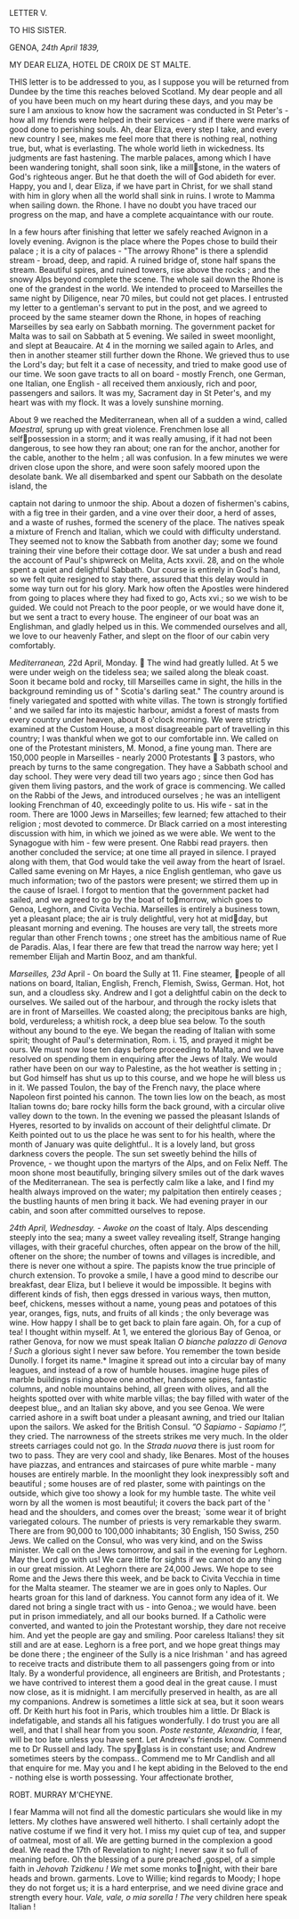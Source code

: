 ﻿LETTER V.

TO HIS SISTER.

GENOA, *24th April 1839,*

MY DEAR ELIZA, 		HOTEL DE CR0IX DE ST MALTE.

THIS letter is to be addressed to you, as I suppose you will be returned from Dundee by the time this reaches beloved Scotland.  My dear people and all of you have been much on my heart during these days, and you may be sure I am anxious to know how the sacrament was conducted in St Peter's  -  how all my friends were helped in their services  -  and if there were marks of good done to perishing souls.  Ah, dear Eliza, every step I take, and every new country I see, makes me feel more that there is nothing real, nothing true, but, what is everlasting.  The whole world lieth in wickedness.  Its judgments are fast hastening.  The marble palaces, among which I have been wandering tonight, shall soon sink, like a millstone, in the waters of God's righteous anger.  But he that doeth the will of God abideth for ever.  Happy, you and I, dear Eliza, if we have part in Christ, for we shall stand with him in glory when all the world shall sink in ruins.  I wrote to Mamma when sailing down.  the Rhone.  I have no doubt you have traced our progress on the map, and have a complete acquaintance with our route.

In a few hours after finishing that letter we safely reached Avignon in a lovely evening.  Avignon is the place where the Popes chose to build their palace ; it is a city of palaces -  "The arrowy Rhone" is there a splendid stream  -  broad, deep, and rapid.  A ruined bridge of, stone half spans the stream.  Beautiful spires, and ruined towers, rise above the rocks ; and the snowy Alps beyond complete the scene.  The whole sail down the Rhone is one of the grandest in the world.  We intended to proceed to Marseilles the same night by Diligence, near 70 miles, but could not get places.  I entrusted my letter to a gentleman's servant to put in the post, and we agreed to proceed by the same steamer down the Rhone, in hopes of reaching Marseilles by sea early on Sabbath morning.  The government packet for Malta was to sail on Sabbath at 5 evening.  We sailed in sweet moonlight, and slept at Beaucaire.  At 4 in the morning we sailed again to Arles, and then in another steamer still further down the Rhone.  We grieved thus to use the Lord's day; but felt it a case of necessity, and tried to make good use of our time.  We soon gave tracts to all on board - mostly French, one German, one Italian, one English - all received them anxiously, rich and poor, passengers and sailors.  It was my, Sacrament day in St Peter's, and my heart was with my flock.  It was a lovely sunshine morning.

About 9 we reached the Mediterranean, when all of a sudden a wind, called *Maestral,* sprung up with great violence.  Frenchmen lose all selfpossession in a storm; and it was really amusing, if it had not been dangerous, to see how they ran about; one ran for the anchor, another for the cable, another to the helm ; all was confusion.  In a few minutes we were driven close upon the shore, and were soon safely moored upon the desolate bank.  We all disembarked and spent our Sabbath on the desolate island, the  

captain not daring to unmoor the ship.  About a dozen of fishermen's cabins, with a fig tree in their garden, and a vine over their door, a herd of asses, and a waste of rushes, formed the scenery of the place.  The natives speak a mixture of French and Italian, which we could with difficulty understand.  They seemed not to know the Sabbath from another day; some we found training their vine before their cottage door.  We sat under a bush and read the account of Paul's shipwreck on Melita, Acts xxvii.  28, and on the whole spent a quiet and delightful Sabbath.  Our course is entirely in God's hand, so we felt quite resigned to stay there, assured that this delay would in some way turn out for his glory.  Mark how often the Apostles were hindered from going to places where they had fixed to go, Acts xvi.; so we wish to be guided.  We could not Preach to the poor people, or we would have done it, but we sent a tract to every house.  The engineer of our boat was an Englishman, and gladly helped us in this.  We commended ourselves and all, we love to our heavenly Father, and slept on the floor of our cabin very comfortably.

*Mediterranean, 2*2d April, Monday.   The wind had greatly lulled.  At 5 we were under weigh on the tideless sea; we sailed along the bleak coast.  Soon it became bold and rocky, till Marseilles came in sight, the hills in the background reminding us of " Scotia's darling seat." The country around is finely variegated and spotted with white villas.  The town is strongly fortified ' and we sailed far into its majestic harbour, amidst a forest of masts from every country under heaven, about 8 o'clock morning.  We were strictly examined at the Custom House, a most disagreeable part of travelling in this country; I was thankful when we got to our comfortable inn.  We called on one of the Protestant ministers, M.  Monod, a fine young man.  There are 150,000 people in Marseilles  -  nearly 2000 Protestants  3 pastors, who preach by turns to the same congregation.  They have a Sabbath school and day school.  They were very dead till two years ago ; since then God has given them living pastors, and the work of grace is commencing.  We called on the Rabbi of the Jews, and introduced ourselves ; he was an intelligent looking Frenchman of 40, exceedingly polite to us.  His wife -  sat in the room.  There are 1000 Jews in Marseilles; few learned; few attached to their religion ; most devoted to commerce.  Dr Black carried on a most interesting discussion with him, in which we joined as we were able.  We went to the Synagogue with him - few were present.  One Rabbi read prayers.  then another concluded the service; at one time all prayed in silence.  I prayed along with them, that God would take the veil away from the heart of Israel.  Called same evening on Mr Hayes, a nice English gentleman, who gave us much information; two of the pastors were present; we stirred them up in the cause of Israel.  I forgot to mention that the government packet had sailed, and we agreed to go by the boat of tomorrow, which goes to Genoa, Leghorn, and Civita Vechia.  Marseilles is entirely a business town, yet a pleasant place; the air is truly delightful, very hot at midday, but pleasant morning and evening.  The houses are very tall, the streets more regular than other French towns ; one street has the ambitious name of Rue de Paradis.  Alas, I fear there are few that tread the narrow way here; yet I remember Elijah and Martin Booz, and am thankful.

*Marseilles, 23d* April  -  On board the Sully at 11.  Fine steamer, people of all nations on board, Italian, English, French, Flemish, Swiss, German.  Hot, hot sun, and a cloudless sky.  Andrew and I got a delightful cabin on the deck to ourselves.  We sailed out of the harbour, and through the rocky islets that are in front of Marseilles.  We coasted along; the precipitous banks are high, bold, verdureless; a whitish rock, a deep blue sea below.  To the south without any bound to the eye.  We began the reading of Italian with some spirit; thought of Paul's determination, Rom.  i.  15, and prayed it might be ours.  We must now lose ten days before proceeding to Malta, and we have resolved on spending them in enquiring after the Jews of Italy.  We would rather have been on our way to Palestine, as the hot weather is setting in ; but God himself has shut us up to this course, and we hope he will bless us in it.  We passed Toulon, the bay of the French navy, the place where Napoleon first pointed his cannon.  The town lies low on the beach, as most Italian towns do; bare rocky hills form the back ground, with a circular olive valley down to the town.  In the evening we passed the pleasant Islands of Hyeres, resorted to by invalids on account of their delightful climate.  Dr Keith pointed out to us the place he was sent to for his health, where the month of January was quite delightful..  It is a lovely land, but gross darkness covers the people.  The sun set sweetly behind the hills of Provence,  - we thought upon the martyrs of the Alps, and on Felix Neff.  The moon shone most beautifully, bringing silvery smiles out of the dark waves of the Mediterranean.  The sea is perfectly calm like a lake, and I find my health always improved on the water; my palpitation then entirely ceases ; the bustling haunts of men bring it back.  We had evening prayer in our cabin, and soon after committed ourselves to repose.

*24th April, Wednesday. - Awoke on* the coast of Italy.  Alps descending steeply into the sea; many a sweet valley revealing itself, Strange hanging villages, with their graceful churches, often appear on the brow of the hill, oftener on the shore; the number of towns and villages is incredible, and there is never one without a spire.  The papists know the true principle of church extension.  To provoke a smile, I have a good mind to describe our breakfast, dear Eliza, but I believe it would be impossible.  It begins with different kinds of fish, then eggs dressed in various ways, then mutton, beef, chickens, messes without a name, young peas and potatoes of this year, oranges, figs, nuts, and fruits of all kinds ; the only beverage was wine.  How happy I shall be to get back to plain fare again.  Oh, for a cup of tea! I thought within myself.  At 1, we entered the glorious Bay of Genoa, or rather Genova, for now we must speak Italian  *O bianche palazzo di Genova ! Such* a glorious sight I never saw before.  You remember the town beside Dunolly.  I forget its name.\* Imagine it spread out into a circular bay of many leagues, and instead of a row of humble houses.  imagine huge piles of marble buildings rising above one another, handsome spires, fantastic columns, and noble mountains behind, all green with olives, and all the heights spotted over with white marble villas; the bay filled with water of the deepest blue,, and an Italian sky above, and you see Genoa.  We were carried ashore in a swift boat under a pleasant awning, and tried our Italian upon the sailors.  We asked for the British Consul.  *”O Sapiamo - Sapiamo !”,* they cried.  The narrowness of the streets strikes me very much.  In the older streets carriages could not go.  In the *Strada nuova* there is just room for two to pass.  They are very cool and shady, like Benares.  Most of the houses have piazzas, and entrances and staircases of pure white marble - many houses are entirely marble.  In the moonlight they look inexpressibly soft and beautiful  ; some houses are of red plaster, some with paintings on the outside, which give too showy a look for my humble taste.  The white veil worn by all the women is most beautiful; it covers the back part of the ' head and the shoulders, and comes over the breast; `some wear it of bright variegated colours.  The number of priests is very remarkable they swarm.  There are from 90,000 to 100,000 inhabitants; 30 English, 150 Swiss, 250 Jews.  We called on the Consul, who was very kind, and on the Swiss minister.  We call on the Jews tomorrow, and sail in the evening for Leghorn.  May the Lord go with us! We care little for sights if we cannot do any thing in our great mission.  At Leghorn there are 24,000 Jews.  We hope to see Rome and the Jews there this week, and be back to Civita Vecchia in time for the Malta steamer.  The steamer we are in goes only to Naples.  Our hearts groan for this land of darkness.  You cannot form any idea of it.  We dared not bring a single tract with us  - into Genoa.; we would have.  been put in prison immediately, and all our books burned.  If a Catholic were converted, and wanted to join the Protestant worship, they dare not receive him.  And yet the people are gay and smiling.  Poor careless Italians! they sit still and are at ease.  Leghorn is a free port, and we hope great things may be done there ; the engineer of the Sully is a nice Irishman ' and has agreed to receive tracts and distribute them to all passengers going from or into Italy.  By a wonderful providence, all engineers are British, and Protestants ; we have contrived to interest them a good deal in the great cause.  I must now close, as it is midnight.  I am mercifully preserved in health, as are all my companions.  Andrew is sometimes a little sick at sea, but it soon wears off.  Dr Keith hurt his foot in Paris, which troubles him a little.  Dr Black is indefatigable, and stands all his fatigues wonderfully.  I do trust you are all well, and that I shall hear from you soon.  *Poste restante, Alexandria,* I fear, will be too late unless you have sent.  Let Andrew's friends know.  Commend me to Dr Russell and lady.  The spyglass is in constant use; and Andrew sometimes steers by the compass..  Commend me to Mr Candlish and all that enquire for me.  May you and I he kept abiding in the Beloved to the end - nothing else is worth possessing.  Your affectionate brother,

ROBT.  MURRAY M'CHEYNE.

I fear Mamma will not find all the domestic particulars she would like in my letters.  My clothes have answered well hitherto.  I shall certainly adopt the native costume if we find it very hot.  I miss my quiet cup of tea, and supper of oatmeal, most of all.  We are getting burned in the complexion a good deal.  We read the 17th of Revelation to night; I never saw it so full of meaning before.  Oh the blessing of a pure preached ,gospel, of a simple faith in *Jehovah Tzidkenu ! We* met some monks tonight, with their bare heads and brown.  garments.  Love to Willie; kind regards to Moody; I hope they do not forget us; it is a hard enterprise, and we need divine grace and strength every hour.  *Vale, vale, o mia sorella ! The* very children here speak Italian !
